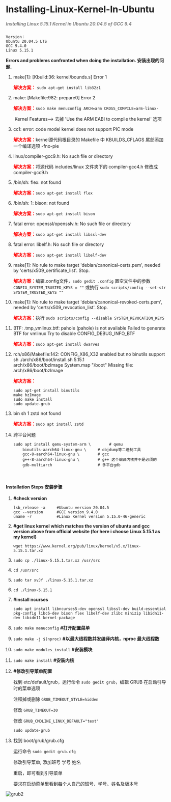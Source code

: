 # Installing-Linux-Kernel-In-Ubuntu
#####  <span style="color:grey;">*Installing Linux 5.15.1 Kernel in Ubuntu 20.04.5 of GCC 9.4*</span>

```shell
Version：
Ubuntu 20.04.5 LTS
GCC 9.4.0 
Linux 5.15.1
```



**Errors and problems confronted when doing the installation. 安装出现的问题.**

1. make[1]: [Kbuild:36: kernel/bounds.s] Error 1

   <span style="color:red;">**解决方案：**</span> ```sudo apt-get install lib32z1```

2. make: [Makefile:982: prepare0] Error 2

   <span style="color:red;">**解决方案：**</span>```sudo make menuconfig ARCH=arm CROSS_COMPILE=arm-linux-```

   ​					Kernel Features--> 去掉 'Use the ARM  EABI to compile the kernel' 选项

3. cc1: error: code model kernel does not support PIC mode

   <span style="color:red;">**解决方案：**</span>kernel源代码根目录的 Makefile 中 KBUILDS_CFLAGS 尾部添加一个编译选项 -fno-pie

4. linux/compiler-gcc9.h: No such file or directory

   <span style="color:red;">**解决方案：**</span>将源代码 includes/linux 文件夹下的 compiler-gcc4.h 修改成 compiler-gcc9.h

5. /bin/sh: flex: not found

   <span style="color:red;">**解决方案：**</span>```sudo apt-get install flex```

6. /bin/sh: 1: bison: not found

   <span style="color:red;">**解决方案：**</span>```sudo apt-get install bison```

7. fatal error: openssl/opensslv.h: No such file or directory

   <span style="color:red;">**解决方案：**</span>```sudo apt-get install libssl-dev```

8. fatal error: libelf.h: No such file or directory

   <span style="color:red;">**解决方案：**</span>```sudo apt-get install libelf-dev```

9. make[1]: No rule to make target 'debian/canonical-certs.pem', needed by 'certs/x509_certificate_list'.  Stop.

   <span style="color:red;">**解决方案：**</span>编辑.config文件，```sudo gedit .config```
   	               置空文件中的参数 ```CONFIG_SYSTEM_TRUSTED_KEYS = ""```
   	               或执行 ```sudo scripts/config --set-str SYSTEM_TRUSTED_KEYS ""```

10. make[1]: No rule to make target 'debian/canonical-revoked-certs.pem', needed by 'certs/x509_revocation_list'.  Stop.

    <span style="color:red;">**解决方案：**</span>执行 ```sudo scripts/config --disable SYSTEM_REVOCATION_KEYS```

11. BTF: .tmp_vmlinux.btf: pahole (pahole) is not available
    Failed to generate BTF for vmlinux
    Try to disable CONFIG_DEBUG_INFO_BTF

    <span style="color:red;">**解决方案：**</span>```sudo apt-get install dwarves```
          

12. rch/x86/Makefile:142: CONFIG_X86_X32 enabled but no binutils support
    sh ./arch/x86/boot/install.sh 5.15.1 \
    arch/x86/boot/bzImage System.map "/boot"
    Missing file: arch/x86/boot/bzImage  

    <span style="color:red;">**解决方案：**</span> 

    ```shell
    sudo apt-get install binutils     
    make bzImage
    sudo make install
    sudo update-grub
    ```

    

13. bin sh 1 zstd not found

    <span style="color:red;">**解决方案：**</span>```sudo apt install zstd```

14. 跨平台问题

    ```shell
    sudo apt install qemu-system-arm \        # qemu
    	binutils-aarch64-linux-gnu \     # objdump等二进制工具
    	gcc-8-aarch64-linux-gnu \        # gcc
    	g++-8-aarch64-linux-gnu \        # g++ 这个编译内核并不是必须的
    	gdb-multiarch                    # 多平台gdb 
    ```

    ​      

    

#### **Installation Steps 安装步骤**

1. **#check version**

   ```shell
   lsb_release -a     #Ubuntu version 20.04.5
   gcc --version      #GCC version 9.4.0
   uname -r           #Linux Kernel version 5.15.0-46-generic
   ```

2. **#get linux kernel which matches the version of ubuntu and gcc version above from official website (for here i choose Linux 5.15.1 as my kernel)**

   ```wget https://www.kernel.org/pub/linux/kernel/v5.x/linux-5.15.1.tar.xz```

3. ```sudo cp ./linux-5.15.1.tar.xz /usr/src```

4. ```cd /usr/src```

5. ```sudo tar xvJf ./linux-5.15.1.tar.xz```

6. ```cd ./linux-5.15.1```

7. **#install ncurses**

   ```sudo apt install libncurses5-dev openssl libssl-dev build-essential pkg-config libc6-dev bison flex libelf-dev zlibc minizip libidn11-dev libidn11 kernel-package```

8. ```sudo make menuconfig```  **#打开配置菜单**

9. ```sudo make -j $(nproc)```    **#以最大线程数并发编译内核，nproc 最大线程数**

10. ```sudo make modules_install```   **#安装模块** 

11. ```sudo make install```   **#安装内核**

12. **#修改引导菜单配置**

    找到 etc/default/grub，运行命令 ```sudo gedit grub```，编辑 GRUB 在启动引导时的菜单选项

    注释掉或删除 ```GRUB_TIMEOUT_STYLE=hidden```

    修改 ```GRUB_TIMEOUT=30```

    修改 ```GRUB_CMDLINE_LINUX_DEFAULT="text" ```

    ```sudo update-grub```

13. 找到 boot/grub/grub.cfg

    运行命令 ```sudo gedit grub.cfg``` 

    修改引导菜单, 添加班号 学号 姓名 

    重启，即可看到引导菜单

    要求在启动菜单里看到每个人自己的班号、学号、姓名及版本号

![grub2](README/grub2.png)
